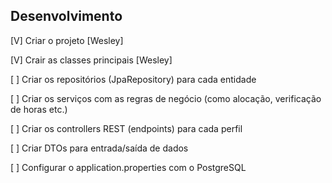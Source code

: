## Desenvolvimento

[V] Criar o projeto [Wesley]

[V] Crair as classes principais [Wesley]

[ ] Criar os repositórios (JpaRepository) para cada entidade

[ ] Criar os serviços com as regras de negócio (como alocação, verificação de horas etc.)

[ ] Criar os controllers REST (endpoints) para cada perfil

[ ] Criar DTOs para entrada/saída de dados

[ ] Configurar o application.properties com o PostgreSQL
